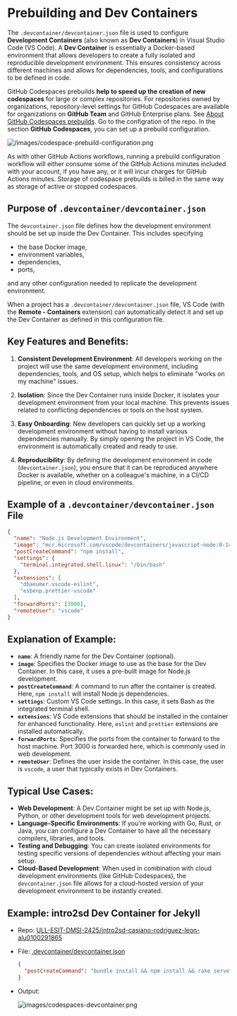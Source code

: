 # Prebuilding and Dev Containers

The `.devcontainer/devcontainer.json` file is used to configure **Development Containers** (also known as **Dev Containers**) in Visual Studio Code (VS Code). A **Dev Container** is essentially a Docker-based environment that allows developers to create a fully isolated and reproducible development environment. This ensures consistency across different machines and allows for dependencies, tools, and configurations to be defined in code.

GitHub Codespaces prebuilds **help to speed up the creation of new codespaces** for large or complex repositories.
For repositories owned by organizations, repository-level settings for GitHub Codespaces are available for organizations on **GitHub Team** and GitHub Enterprise plans. See [About GitHub Codespaces prebuilds](https://docs.github.com/en/codespaces/prebuilding-your-codespaces/about-github-codespaces-prebuilds). Go to the configration of the repo. In the section **GitHub Codespaces**, you can set up a prebuild configuration.

![/images/codespace-prebuild-configuration.png](/images/codespace-prebuild-configuration.png)

As with other GitHub Actions workflows, running a prebuild configuration workflow will either consume some of the GitHub Actions minutes included with your account, if you have any, or it will incur charges for GitHub Actions minutes. Storage of codespace prebuilds is billed in the same way as storage of active or stopped codespaces. 

## Purpose of `.devcontainer/devcontainer.json`

The `devcontainer.json` file defines how the development environment should be set up inside the Dev Container. This includes specifying 

- the base Docker image, 
- environment variables, 
- dependencies, 
- ports, 

and any other configuration needed to replicate the development environment.

When a project has a `.devcontainer/devcontainer.json` file, VS Code (with the **Remote - Containers** extension) can automatically detect it and set up the Dev Container as defined in this configuration file.

## Key Features and Benefits:

1. **Consistent Development Environment**: All developers working on the project will use the same development environment, including dependencies, tools, and OS setup, which helps to eliminate "works on my machine" issues.
  
2. **Isolation**: Since the Dev Container runs inside Docker, it isolates your development environment from your local machine. This prevents issues related to conflicting dependencies or tools on the host system.

3. **Easy Onboarding**: New developers can quickly set up a working development environment without having to install various dependencies manually. By simply opening the project in VS Code, the environment is automatically created and ready to use.

4. **Reproducibility**: By defining the development environment in code (`devcontainer.json`), you ensure that it can be reproduced anywhere Docker is available, whether on a colleague's machine, in a CI/CD pipeline, or even in cloud environments.

## Example of a `.devcontainer/devcontainer.json` File

```json
{
  "name": "Node.js Development Environment",
  "image": "mcr.microsoft.com/vscode/devcontainers/javascript-node:0-14",
  "postCreateCommand": "npm install",
  "settings": {
    "terminal.integrated.shell.linux": "/bin/bash"
  },
  "extensions": [
    "dbaeumer.vscode-eslint",
    "esbenp.prettier-vscode"
  ],
  "forwardPorts": [3000],
  "remoteUser": "vscode"
}
```

## Explanation of Example:

- **`name`**: A friendly name for the Dev Container (optional).
- **`image`**: Specifies the Docker image to use as the base for the Dev Container. In this case, it uses a pre-built image for Node.js development.
- **`postCreateCommand`**: A command to run after the container is created. Here, `npm install` will install Node.js dependencies.
- **`settings`**: Custom VS Code settings. In this case, it sets Bash as the integrated terminal shell.
- **`extensions`**: VS Code extensions that should be installed in the container for enhanced functionality. Here, `eslint` and `prettier` extensions are installed automatically.
- **`forwardPorts`**: Specifies the ports from the container to forward to the host machine. Port 3000 is forwarded here, which is commonly used in web development.
- **`remoteUser`**: Defines the user inside the container. In this case, the user is `vscode`, a user that typically exists in Dev Containers.

## Typical Use Cases:
- **Web Development**: A Dev Container might be set up with Node.js, Python, or other development tools for web development projects.
- **Language-Specific Environments**: If you're working with Go, Rust, or Java, you can configure a Dev Container to have all the necessary compilers, libraries, and tools.
- **Testing and Debugging**: You can create isolated environments for testing specific versions of dependencies without affecting your main setup.
- **Cloud-Based Development**: When used in combination with cloud development environments (like GitHub Codespaces), the `devcontainer.json` file allows for a cloud-hosted version of your development environment to be instantly created.

## Example: intro2sd Dev Container for Jekyll

- Repo: [ULL-ESIT-DMSI-2425/intro2sd-casiano-rodriguez-leon-alu0100291865](https://github.com/ULL-ESIT-DMSI-2425/intro2sd-casiano-rodriguez-leon-alu0100291865/tree/main)

- File: [.devcontainer/devcontainer.json](https://github.com/ULL-ESIT-DMSI-2425/intro2sd-casiano-rodriguez-leon-alu0100291865/blob/main/.devcontainer/devcontainer.json)


  ```json 
  {
    "postCreateCommand": "bundle install && npm install && rake serve"
  }
  ```
- Output:
  
  ![images/codespaces-devcontainer.png](/images/codespaces-devcontainer.png)